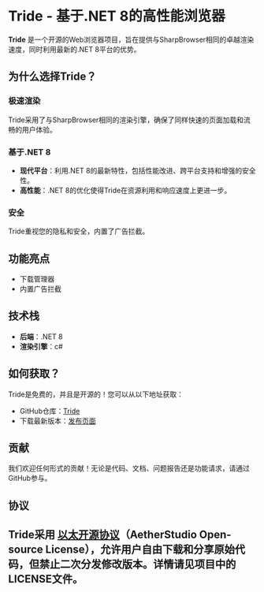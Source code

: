 # Tride - 基于.NET 8的高性能浏览器
**Tride** 是一个开源的Web浏览器项目，旨在提供与SharpBrowser相同的卓越渲染速度，同时利用最新的.NET 8平台的优势。
## 为什么选择Tride？
###  极速渲染
Tride采用了与SharpBrowser相同的渲染引擎，确保了同样快速的页面加载和流畅的用户体验。
###  基于.NET 8
- **现代平台**：利用.NET 8的最新特性，包括性能改进、跨平台支持和增强的安全性。
- **高性能**：.NET 8的优化使得Tride在资源利用和响应速度上更进一步。
###  安全
Tride重视您的隐私和安全，内置了广告拦截。
## 功能亮点
- 下载管理器
- 内置广告拦截
## 技术栈
- **后端**：.NET 8
- **渲染引擎**：c#
## 如何获取？
Tride是免费的，并且是开源的！您可以从以下地址获取：
- GitHub仓库：[Tride](https://github.com/PUTSIX25565-PUBLIB/Tride/)
- 下载最新版本：[发布页面](https://github.com/PUTSIX25565-PUBLIB/Tride/releases)
## 贡献
我们欢迎任何形式的贡献！无论是代码、文档、问题报告还是功能请求，请通过GitHub参与。
## 协议
Tride采用 [以太开源协议](LICENSE)（AetherStudio Open-source License），允许用户自由下载和分享原始代码，但禁止二次分发修改版本。详情请见项目中的LICENSE文件。
---
